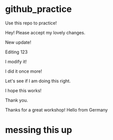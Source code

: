 # github_practice

Use this repo to practice!

Hey! Please accept my lovely changes. 

New update!

Editing 123

I modify it!

I did it once more!

Let's see if I am doing this right.

I hope this works!

Thank you.

Thanks for a great workshop!
Hello from Germany

# messing this up
